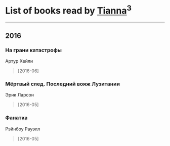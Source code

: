 # List of books read by [Tianna](https://plus.google.com/108107916628702171952)<sup>3</sup>
---

## 2016

### На грани катастрофы
Артур Хейли
> [2016-06] 


### Мёртвый след. Последний вояж Лузитании
Эрик Ларсон
> [2016-05] 


### Фанатка
Рэйнбоу Рауэлл
> [2016-05] 



